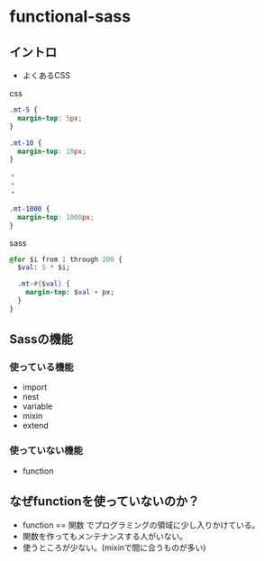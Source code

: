 # functional-sass

## イントロ

* よくあるCSS

css

```css
.mt-5 {
  margin-top: 5px;
}

.mt-10 {
  margin-top: 10px;
}

・
・
・

.mt-1000 {
  margin-top: 1000px;
}
```

sass

```sass
@for $i from 1 through 200 {
  $val: 5 * $i;

  .mt-#{$val} {
    margin-top: $val + px;
  }
}
```

## Sassの機能

### 使っている機能

* import
* nest
* variable
* mixin
* extend

### 使っていない機能

* function

## なぜfunctionを使っていないのか？

* function == 関数 でプログラミングの領域に少し入りかけている。
* 関数を作ってもメンテナンスする人がいない。
* 使うところが少ない。(mixinで間に合うものが多い)
